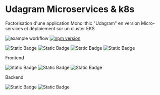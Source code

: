 # Udagram Microservices & k8s
Factorisation d'une application Monolithic "Udagram" en version Micro-services et déploiement sur un cluster EKS

![example workflow](https://github.com/Tony-Dja/Udagram-microservices-k8s/actions/workflows/github-ci.yml/badge.svg) [![npm version](https://badge.fury.io/js/node.svg)](https://badge.fury.io/js/node)

![Static Badge](https://img.shields.io/badge/GitHub_Actions-2088FF?style=for-the-badge&logo=github-actions&logoColor=white) ![Static Badge](https://img.shields.io/badge/Docker-2CA5E0?style=for-the-badge&logo=docker&logoColor=white) ![Static Badge](https://img.shields.io/badge/kubernetes-326ce5.svg?&style=for-the-badge&logo=kubernetes&logoColor=white) ![Static Badge](https://img.shields.io/badge/Amazon_AWS-FF9900?style=for-the-badge&logo=amazonaws&logoColor=white) 

Frontend

![Static Badge](https://img.shields.io/badge/Angular-DD0031?style=for-the-badge&logo=angular&logoColor=white) ![Static Badge](https://img.shields.io/badge/Ionic-3880FF?style=for-the-badge&logo=ionic&logoColor=white) ![Static Badge](https://img.shields.io/badge/Nginx-009639?style=for-the-badge&logo=nginx&logoColor=white)

Backend

![Static Badge](https://img.shields.io/badge/Node%20js-339933?style=for-the-badge&logo=nodedotjs&logoColor=white) ![Static Badge](https://img.shields.io/badge/PostgreSQL-316192?style=for-the-badge&logo=postgresql&logoColor=white)
